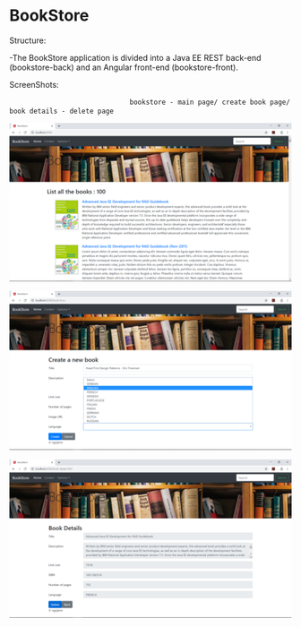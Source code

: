 # BookStore

  Structure:
  
 -The BookStore application is divided into a Java EE REST back-end (bookstore-back) and an Angular front-end (bookstore-front).
 
  ScreenShots:
 
                                  bookstore - main page/ create book page/ book details - delete page
 ![](imgs/bookstore-main.png)
 
 
                                                
 ![](imgs/bookstore-create.png)
 
 
                                               
 ![](imgs/bookstore-details.png)
  

  

